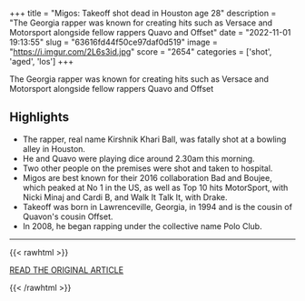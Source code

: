 +++
title = "Migos: Takeoff shot dead in Houston age 28"
description = "The Georgia rapper was known for creating hits such as Versace and Motorsport alongside fellow rappers Quavo and Offset"
date = "2022-11-01 19:13:55"
slug = "63616fd44f50ce97daf0d519"
image = "https://i.imgur.com/2L6s3id.jpg"
score = "2654"
categories = ['shot', 'aged', 'los']
+++

The Georgia rapper was known for creating hits such as Versace and Motorsport alongside fellow rappers Quavo and Offset

## Highlights

- The rapper, real name Kirshnik Khari Ball, was fatally shot at a bowling alley in Houston.
- He and Quavo were playing dice around 2.30am this morning.
- Two other people on the premises were shot and taken to hospital.
- Migos are best known for their 2016 collaboration Bad and Boujee, which peaked at No 1 in the US, as well as Top 10 hits MotorSport, with Nicki Minaj and Cardi B, and Walk It Talk It, with Drake.
- Takeoff was born in Lawrenceville, Georgia, in 1994 and is the cousin of Quavon's cousin Offset.
- In 2008, he began rapping under the collective name Polo Club.

---

{{< rawhtml >}}
  <p class="article-category">
    <a target="_blank" href="https://www.theguardian.com/music/2022/nov/01/takeoff-one-third-of-migos-shot-dead-at-28-in-houston">READ THE ORIGINAL ARTICLE</a>
  </p>
{{< /rawhtml >}}
